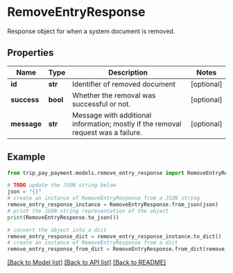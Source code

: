 # RemoveEntryResponse

Response object for when a system document is removed.

## Properties

Name | Type | Description | Notes
------------ | ------------- | ------------- | -------------
**id** | **str** | Identifier of removed document | [optional] 
**success** | **bool** | Whether the removal was successful or not. | [optional] 
**message** | **str** | Message with additional information; mostly if the removal request was a failure. | [optional] 

## Example

```python
from trip_pay_payment.models.remove_entry_response import RemoveEntryResponse

# TODO update the JSON string below
json = "{}"
# create an instance of RemoveEntryResponse from a JSON string
remove_entry_response_instance = RemoveEntryResponse.from_json(json)
# print the JSON string representation of the object
print(RemoveEntryResponse.to_json())

# convert the object into a dict
remove_entry_response_dict = remove_entry_response_instance.to_dict()
# create an instance of RemoveEntryResponse from a dict
remove_entry_response_from_dict = RemoveEntryResponse.from_dict(remove_entry_response_dict)
```
[[Back to Model list]](../README.md#documentation-for-models) [[Back to API list]](../README.md#documentation-for-api-endpoints) [[Back to README]](../README.md)



